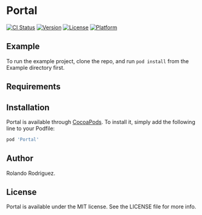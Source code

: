 # Portal

[![CI Status](https://img.shields.io/travis/rorodriguez116/Portal.svg?style=flat)](https://travis-ci.org/rorodriguez116/Portal)
[![Version](https://img.shields.io/cocoapods/v/Portal.svg?style=flat)](https://cocoapods.org/pods/Portal)
[![License](https://img.shields.io/cocoapods/l/Portal.svg?style=flat)](https://cocoapods.org/pods/Portal)
[![Platform](https://img.shields.io/cocoapods/p/Portal.svg?style=flat)](https://cocoapods.org/pods/Portal)

## Example

To run the example project, clone the repo, and run `pod install` from the Example directory first.

## Requirements

## Installation

Portal is available through [CocoaPods](https://cocoapods.org). To install
it, simply add the following line to your Podfile:

```ruby
pod 'Portal'
```

## Author

Rolando Rodriguez.

## License

Portal is available under the MIT license. See the LICENSE file for more info.
